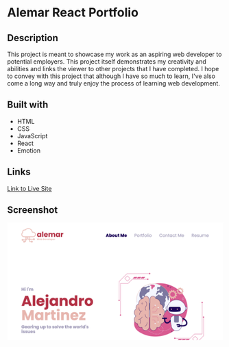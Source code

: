 # Alemar React Portfolio

## Description

This project is meant to showcase my work as an aspiring web developer to potential employers. This project itself demonstrates my creativity and abilities and links the viewer to other projects that I have completed. I hope to convey with this project that although I have so much to learn, I've also come a long way and truly enjoy the process of learning web development.

## Built with

- HTML
- CSS
- JavaScript
- React
- Emotion

## Links

[Link to Live Site]()

## Screenshot

![Alemar React Portfolio Screenshot](./public/alemar-react-portfolio-screenshot.png)
